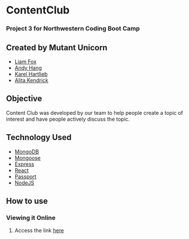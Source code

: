 # ContentClub

### Project 3 for Northwestern Coding Boot Camp

## Created by Mutant Unicorn

* [Liam Fox](https://github.com/FoxMessenger)
* [Andy Hang](https://github.com/ahang)
* [Karel Hartlieb](https://github.com/antipodd)
* [Alita Kendrick](https://github.com/AlitaKendrick)

## Objective
Content Club was developed by our team to help people create a topic of interest and have people actively discuss the topic.

## Technology Used
* [MongoDB](https://www.mongodb.com/)
* [Mongoose](http://mongoosejs.com/)
* [Express](https://expressjs.com/)
* [React](https://facebook.github.io/react/)
* [Passport](http://passportjs.org/)
* [NodeJS](https://nodejs.org/en/)

## How to use

### Viewing it Online
1. Access the link [here](http://contentclub.herokuapp.com/)